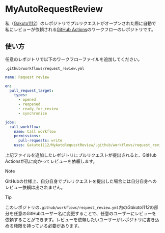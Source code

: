 # MyAutoRequestReview
私（[Gakuto1112](https://github.com/Gakuto1112)）のレポジトリでプルリクエストがオープンされた際に自動で私にレビューが依頼される[GitHub Actions](https://github.co.jp/features/actions)のワークフローのレポジトリです。

## 使い方
任意のレポジトリで以下のワークフローファイルを追加してください。

`.github/workflows/request_review.yml`

```yml
name: Request review

on:
  pull_request_target:
    types:
      - opened
      - reopened
      - ready_for_review
      - synchronize

jobs:
  call_workflow:
    name: Call workflow
    permissions:
      pull-requests: write
    uses: Gakuto1112/MyAutoRequestReview/.github/workflows/request_review.yml@main
```

上記ファイルを追加したレポジトリにプルリクエストが提出されると、GitHub Actionsが私に向かってレビューを依頼します。

> [!NOTE]
> GitHubの仕様上、自分自身でプルリクエストを提出した場合には自分自身へのレビュー依頼は出されません。

> [!TIP]
> このレポジトリの`.github/workflows/request_review.yml`内の*Gakuto1112*の部分を任意のGitHubユーザー名に変更することで、任意のユーザーにレビューを依頼することができます。レビューを依頼したいユーザーがレポジトリに書き込める権限を持っている必要があります。
